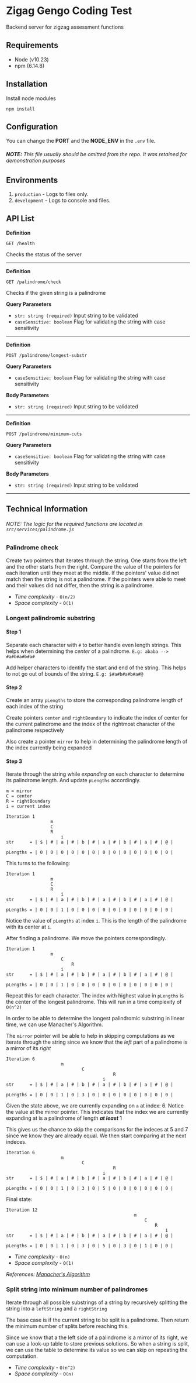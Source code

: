 # Zigag Gengo Coding Test

Backend server for zigzag assessment functions

## Requirements

* Node (v10.23)
* npm (6.14.8)

## Installation

Install node modules

```npm install```

## Configuration

You can change the **PORT** and the **NODE_ENV** in the `.env` file.

###### ***NOTE:*** *This file usually should be omitted from the repo. It was retained for demonstration purposes*

## Environments

1. `production` - Logs to files only.
2. `development` - Logs to console and files.

## API List

**Definition**

`GET /health`

Checks the status of the server

---

**Definition**

`GET /palindrome/check`

Checks if the given string is a palindrome

**Query Parameters**
- `str: string (required)` Input string to be validated
- `caseSensitive: boolean` Flag for validating the string with case sensitivity

---

**Definition**

`POST /palindrome/longest-substr`

**Query Parameters**
- `caseSensitive: boolean` Flag for validating the string with case sensitivity

**Body Parameters**
- `str: string (required)` Input string to be validated

---

**Definition**

`POST /palindrome/minimum-cuts`

**Query Parameters**
- `caseSensitive: boolean` Flag for validating the string with case sensitivity

**Body Parameters**
- `str: string (required)` Input string to be validated

---

## Technical Information

###### NOTE: The logic for the required functions are located in `src/services/palindrome.js`

### **Palindrome check**
Create two pointers that iterates through the string. One starts from the left and the other starts from the right. Compare the value of the pointers for each iteration until they meet at the middle. If the pointers' value did not match then the string is not a palindrome. If the pointers were able to meet and their values did not differ, then the string is a palindrome.

- *Time complexity* - `O(n/2)`
- *Space complexity* - `O(1)`

### **Longest palindromic substring**
#### Step 1

Separate each character with `#` to better handle even length strings. This helps when determining the *center* of a palindrome.
`E.g: ababa --> #a#b#a#b#a#`

Add helper characters to identify the start and end of the string. This helps to not go out of bounds of the string.
`E.g: $#a#b#a#b#a#@`

#### Step 2
Create an array `pLengths` to store the corresponding palindrome length of each index of the string

Create pointers `center` and `rightBoundary` to indicate the index of center for the current palindrome and the index of the rightmost character of the palindrome respectively

Also create a pointer `mirror` to help in determining the palindrome length of the index currently being expanded

#### Step 3
Iterate through the string while *expanding* on each character to determine its palindrome length. And update `pLengths` accordingly.

```
m = mirror
C = center
R = rightBoundary
i = current index

Iteration 1
                 m
                 C
                 R
                     i
str      = | $ | # | a | # | b | # | a | # | b | # | a | # | @ |

pLengths = | 0 | 0 | 0 | 0 | 0 | 0 | 0 | 0 | 0 | 0 | 0 | 0 | 0 |
```

This turns to the following:
```
Iteration 1
                 m
                 C
                 R
                     i
str      = | $ | # | a | # | b | # | a | # | b | # | a | # | @ |

pLengths = | 0 | 0 | 1 | 0 | 0 | 0 | 0 | 0 | 0 | 0 | 0 | 0 | 0 |
```

Notice the value of `pLengths` at index `i`. This is the length of the palindrome with its center at `i`.

After finding a palindrome. We move the pointers correspondingly.
```
Iteration 1
                 m
                     C
                         R
                     i
str      = | $ | # | a | # | b | # | a | # | b | # | a | # | @ |

pLengths = | 0 | 0 | 1 | 0 | 0 | 0 | 0 | 0 | 0 | 0 | 0 | 0 | 0 |
```

Repeat this for each character. The index with highest value in `pLengths` is the center of the longest palindrome. This will run in a time complexity of `O(n^2)`

In order to be able to determine the longest palindromic substring in linear time, we can use Manacher's Algorithm.

The `mirror` pointer will be able to help in skipping computations as we iterate through the string since we know that the *left* part of a palindrome is a mirror of its *right*

```
Iteration 6
                     m
                             C
                                         R
                                     i
str      = | $ | # | a | # | b | # | a | # | b | # | a | # | @ |

pLengths = | 0 | 0 | 1 | 0 | 3 | 0 | 0 | 0 | 0 | 0 | 0 | 0 | 0 |
```

Given the state above, we are currently expanding on `a` at index: 6. Notice the value at the mirror pointer. This indicates that the index we are currently expanding at is a palindrome of length ***at least*** 1

This gives us the chance to skip the comparisons for the indeces at 5 and 7 since we know they are already equal. We then start comparing at the next indeces.

```
Iteration 6
                     m
                             C
                                         R
                                     i
str      = | $ | # | a | # | b | # | a | # | b | # | a | # | @ |

pLengths = | 0 | 0 | 1 | 0 | 3 | 0 | 5 | 0 | 0 | 0 | 0 | 0 | 0 |
```

Final state:

```
Iteration 12
                                                 m
                                                     C
                                                         R
                                                             i
str      = | $ | # | a | # | b | # | a | # | b | # | a | # | @ |

pLengths = | 0 | 0 | 1 | 0 | 3 | 0 | 5 | 0 | 3 | 0 | 1 | 0 | 0 |
```

- *Time complexity* - `O(n)`
- *Space complexity* - `O(1)`

*References: [Manacher's Algorithm](https://en.wikipedia.org/wiki/Longest_palindromic_substring)*

### Split string into minimum number of palindromes

Iterate through all possible substrings of a string by recursively splitting the string into a `leftString` and a `rightString`

The base case is if the current string to be split is a palindrome. Then return the minimum number of splits before reaching this.

Since we know that a the left side of a palindrome is a mirror of its right, we can use a look-up table to store previous solutions. So when a string is split, we can use the table to determine its value so we can skip on repeating the computation.

- *Time complexity* - `O(n^2)`
- *Space complexity* - `O(n)`
